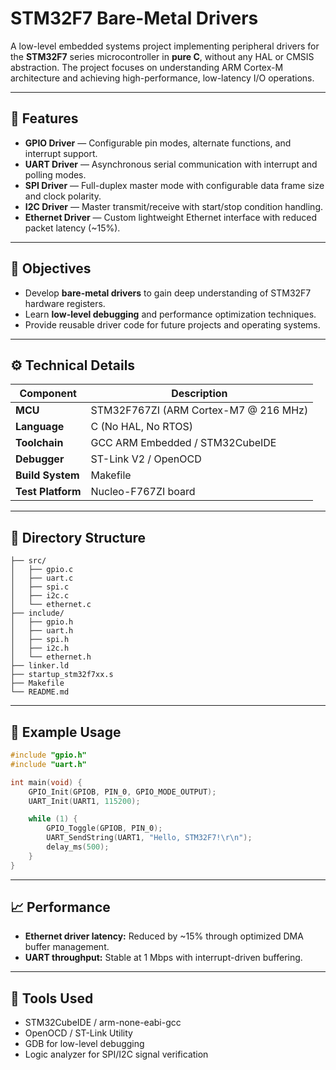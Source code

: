 # STM32F7 Bare-Metal Drivers

A low-level embedded systems project implementing peripheral drivers for the **STM32F7** series microcontroller in **pure C**, without any HAL or CMSIS abstraction. The project focuses on understanding ARM Cortex-M architecture and achieving high-performance, low-latency I/O operations.

---

## 🚀 Features

- **GPIO Driver** — Configurable pin modes, alternate functions, and interrupt support.  
- **UART Driver** — Asynchronous serial communication with interrupt and polling modes.  
- **SPI Driver** — Full-duplex master mode with configurable data frame size and clock polarity.  
- **I2C Driver** — Master transmit/receive with start/stop condition handling.  
- **Ethernet Driver** — Custom lightweight Ethernet interface with reduced packet latency (~15%).  

---

## 🧠 Objectives

- Develop **bare-metal drivers** to gain deep understanding of STM32F7 hardware registers.  
- Learn **low-level debugging** and performance optimization techniques.  
- Provide reusable driver code for future projects and operating systems.

---

## ⚙️ Technical Details

| Component | Description |
|------------|-------------|
| **MCU** | STM32F767ZI (ARM Cortex-M7 @ 216 MHz) |
| **Language** | C (No HAL, No RTOS) |
| **Toolchain** | GCC ARM Embedded / STM32CubeIDE |
| **Debugger** | ST-Link V2 / OpenOCD |
| **Build System** | Makefile |
| **Test Platform** | Nucleo-F767ZI board |

---

## 📂 Directory Structure

```
├── src/
│   ├── gpio.c
│   ├── uart.c
│   ├── spi.c
│   ├── i2c.c
│   └── ethernet.c
├── include/
│   ├── gpio.h
│   ├── uart.h
│   ├── spi.h
│   ├── i2c.h
│   └── ethernet.h
├── linker.ld
├── startup_stm32f7xx.s
├── Makefile
└── README.md
```

---

## 🧩 Example Usage

```c
#include "gpio.h"
#include "uart.h"

int main(void) {
    GPIO_Init(GPIOB, PIN_0, GPIO_MODE_OUTPUT);
    UART_Init(UART1, 115200);

    while (1) {
        GPIO_Toggle(GPIOB, PIN_0);
        UART_SendString(UART1, "Hello, STM32F7!\r\n");
        delay_ms(500);
    }
}
```

---

## 📈 Performance

- **Ethernet driver latency:** Reduced by ~15% through optimized DMA buffer management.  
- **UART throughput:** Stable at 1 Mbps with interrupt-driven buffering.  
---

## 🧰 Tools Used

- STM32CubeIDE / arm-none-eabi-gcc  
- OpenOCD / ST-Link Utility  
- GDB for low-level debugging  
- Logic analyzer for SPI/I2C signal verification  

